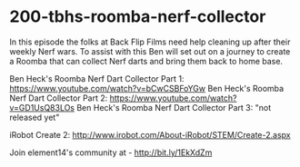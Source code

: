 # 200-tbhs-roomba-nerf-collector

In this episode the folks at Back Flip Films need help cleaning up after their weekly Nerf wars. To assist with this Ben will set out on a journey to create a Roomba that can collect Nerf darts and bring them back to home base.

Ben Heck's Roomba Nerf Dart Collector Part 1: https://www.youtube.com/watch?v=bCwCSBFoYGw
Ben Heck's Roomba Nerf Dart Collector Part 2: https://www.youtube.com/watch?v=GD1UsQ83LOs
Ben Heck's Roomba Nerf Dart Collector Part 3: "not released yet"

 iRobot Create 2: http://www.irobot.com/About-iRobot/STEM/Create-2.aspx
 
 Join element14's community at - http://bit.ly/1EkXdZm